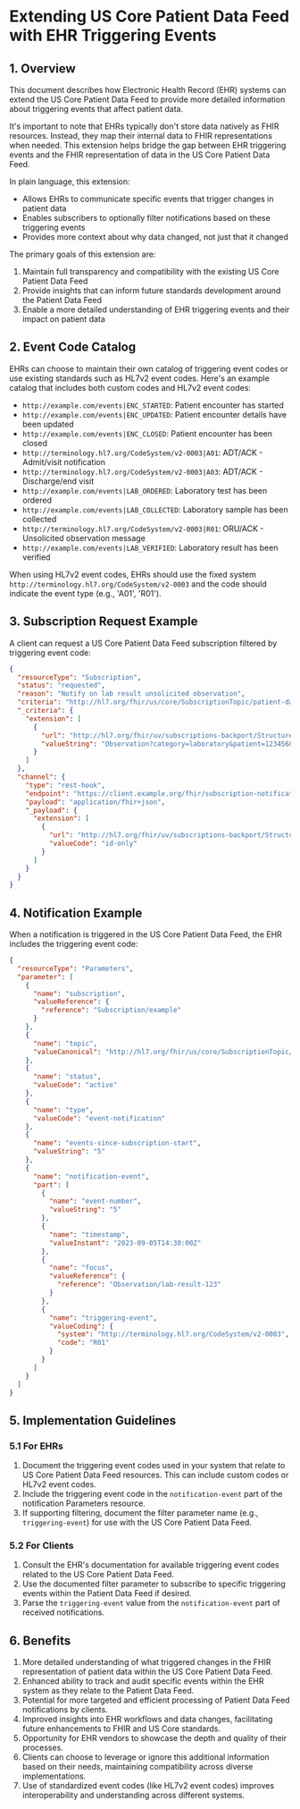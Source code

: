 # Extending US Core Patient Data Feed with EHR Triggering Events

## 1. Overview

This document describes how Electronic Health Record (EHR) systems can extend the US Core Patient Data Feed to provide more detailed information about triggering events that affect patient data. 

It's important to note that EHRs typically don't store data natively as FHIR resources. Instead, they map their internal data to FHIR representations when needed. This extension helps bridge the gap between EHR triggering events and the FHIR representation of data in the US Core Patient Data Feed.

In plain language, this extension:
- Allows EHRs to communicate specific events that trigger changes in patient data
- Enables subscribers to optionally filter notifications based on these triggering events
- Provides more context about why data changed, not just that it changed

The primary goals of this extension are:
1. Maintain full transparency and compatibility with the existing US Core Patient Data Feed
2. Provide insights that can inform future standards development around the Patient Data Feed
3. Enable a more detailed understanding of EHR triggering events and their impact on patient data

## 2. Event Code Catalog

EHRs can choose to maintain their own catalog of triggering event codes or use existing standards such as HL7v2 event codes. Here's an example catalog that includes both custom codes and HL7v2 event codes:

- `http://example.com/events|ENC_STARTED`: Patient encounter has started
- `http://example.com/events|ENC_UPDATED`: Patient encounter details have been updated
- `http://example.com/events|ENC_CLOSED`: Patient encounter has been closed
- `http://terminology.hl7.org/CodeSystem/v2-0003|A01`: ADT/ACK - Admit/visit notification
- `http://terminology.hl7.org/CodeSystem/v2-0003|A03`: ADT/ACK - Discharge/end visit
- `http://example.com/events|LAB_ORDERED`: Laboratory test has been ordered
- `http://example.com/events|LAB_COLLECTED`: Laboratory sample has been collected
- `http://terminology.hl7.org/CodeSystem/v2-0003|R01`: ORU/ACK - Unsolicited observation message
- `http://example.com/events|LAB_VERIFIED`: Laboratory result has been verified

When using HL7v2 event codes, EHRs should use the fixed system `http://terminology.hl7.org/CodeSystem/v2-0003` and the code should indicate the event type (e.g., 'A01', 'R01').

## 3. Subscription Request Example

A client can request a US Core Patient Data Feed subscription filtered by triggering event code:

```json
{
  "resourceType": "Subscription",
  "status": "requested",
  "reason": "Notify on lab result unsolicited observation",
  "criteria": "http://hl7.org/fhir/us/core/SubscriptionTopic/patient-data-feed",
  "_criteria": {
    "extension": [
      {
        "url": "http://hl7.org/fhir/uv/subscriptions-backport/StructureDefinition/backport-filter-criteria",
        "valueString": "Observation?category=laboratory&patient=123456&triggering-event=http://terminology.hl7.org/CodeSystem/v2-0003|R01"
      }
    ]
  },
  "channel": {
    "type": "rest-hook",
    "endpoint": "https://client.example.org/fhir/subscription-notification",
    "payload": "application/fhir+json",
    "_payload": {
      "extension": [
        {
          "url": "http://hl7.org/fhir/uv/subscriptions-backport/StructureDefinition/backport-payload-content",
          "valueCode": "id-only"
        }
      ]
    }
  }
}
```

## 4. Notification Example

When a notification is triggered in the US Core Patient Data Feed, the EHR includes the triggering event code:

```json
{
  "resourceType": "Parameters",
  "parameter": [
    {
      "name": "subscription",
      "valueReference": {
        "reference": "Subscription/example"
      }
    },
    {
      "name": "topic",
      "valueCanonical": "http://hl7.org/fhir/us/core/SubscriptionTopic/patient-data-feed"
    },
    {
      "name": "status",
      "valueCode": "active"
    },
    {
      "name": "type",
      "valueCode": "event-notification"
    },
    {
      "name": "events-since-subscription-start",
      "valueString": "5"
    },
    {
      "name": "notification-event",
      "part": [
        {
          "name": "event-number",
          "valueString": "5"
        },
        {
          "name": "timestamp",
          "valueInstant": "2023-09-05T14:30:00Z"
        },
        {
          "name": "focus",
          "valueReference": {
            "reference": "Observation/lab-result-123"
          }
        },
        {
          "name": "triggering-event",
          "valueCoding": {
            "system": "http://terminology.hl7.org/CodeSystem/v2-0003",
            "code": "R01"
          }
        }
      ]
    }
  ]
}
```

## 5. Implementation Guidelines

### 5.1 For EHRs

1. Document the triggering event codes used in your system that relate to US Core Patient Data Feed resources. This can include custom codes or HL7v2 event codes.
2. Include the triggering event code in the `notification-event` part of the notification Parameters resource.
3. If supporting filtering, document the filter parameter name (e.g., `triggering-event`) for use with the US Core Patient Data Feed.

### 5.2 For Clients

1. Consult the EHR's documentation for available triggering event codes related to the US Core Patient Data Feed.
2. Use the documented filter parameter to subscribe to specific triggering events within the Patient Data Feed if desired.
3. Parse the `triggering-event` value from the `notification-event` part of received notifications.

## 6. Benefits

1. More detailed understanding of what triggered changes in the FHIR representation of patient data within the US Core Patient Data Feed.
2. Enhanced ability to track and audit specific events within the EHR system as they relate to the Patient Data Feed.
3. Potential for more targeted and efficient processing of Patient Data Feed notifications by clients.
4. Improved insights into EHR workflows and data changes, facilitating future enhancements to FHIR and US Core standards.
5. Opportunity for EHR vendors to showcase the depth and quality of their processes.
6. Clients can choose to leverage or ignore this additional information based on their needs, maintaining compatibility across diverse implementations.
7. Use of standardized event codes (like HL7v2 event codes) improves interoperability and understanding across different systems.
